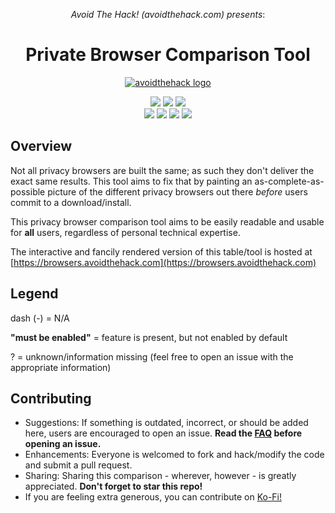 <div align="center" markdown="1"><em>
  
  Avoid The Hack! (avoidthehack.com) presents</em>:

# Private Browser Comparison Tool

[![avoidthehack logo](https://user-images.githubusercontent.com/100534728/155898886-22d6de82-6b64-487e-aa65-3234bb1e66d3.png)](https://links.avoidthehack.com)</div>

<div align="center">
  <a href="https://infosec.exchange/@avoidthehack">
  <img src="https://img.shields.io/badge/Follow_@avoidthehack@infosec.exchange-2.8k-blue?logo=mastodon&style=social"></a>  <a href="https://ko-fi.com/avoidthehack"><img src="https://img.shields.io/badge/KoFi-22?logo=kofi&style=social"></a>  <img src="https://img.shields.io/github/stars/avoidthehack?style=social"></div>

<div align="center">
<img src="https://img.shields.io/github/issues-raw/avoidthehack/Private-Browsers-Table">
<img src="https://img.shields.io/github/issues-closed-raw/avoidthehack/Private-Browsers-Table">
<img src="https://img.shields.io/github/issues-pr-closed-raw/avoidthehack/Private-Browsers-Table">
<img src="https://img.shields.io/github/issues-pr-raw/avoidthehack/Private-Browsers-Table"></div>

## Overview

Not all privacy browsers are built the same; as such they don't deliver the exact same results. This tool aims to fix that by painting an as-complete-as-possible picture of the different privacy browsers out there _before_ users commit to a download/install.

This privacy browser comparison tool aims to be easily readable and usable for **all** users, regardless of personal technical expertise.

The interactive and fancily rendered version of this table/tool is hosted at [https://browsers.avoidthehack.com](https://browsers.avoidthehack.com)

## Legend

dash (-) = N/A

**"must be enabled"** = feature is present, but not enabled by default

? = unknown/information missing (feel free to open an issue with the appropriate information)

## Contributing

- Suggestions: If something is outdated, incorrect, or should be added here, users are encouraged to open an issue. **Read the [FAQ](https://browsers.avoidthehack.com/#faq) before opening an issue.**
- Enhancements: Everyone is welcomed to fork and hack/modify the code and submit a pull request.
- Sharing: Sharing this comparison - wherever, however - is greatly appreciated. **Don't forget to star this repo!**
- If you are feeling extra generous, you can contribute on [Ko-Fi!](https://ko-fi.com/avoidthehack)
